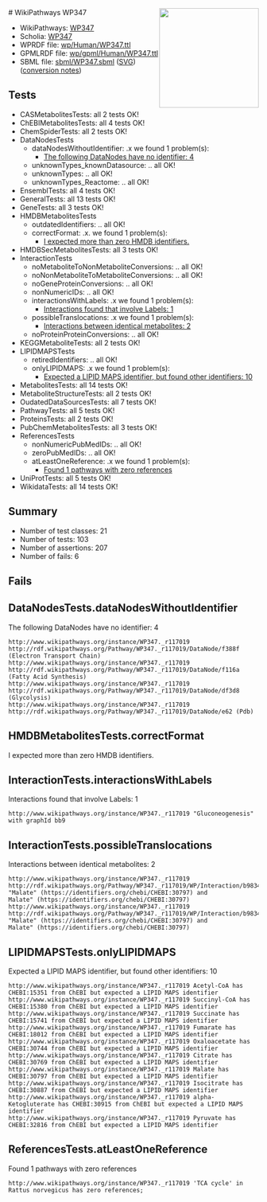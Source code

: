 <img style="float: right; width: 200px" src="../logo.png" />
# WikiPathways WP347

* WikiPathways: [WP347](https://identifiers.org/wikipathways:WP347)
* Scholia: [WP347](https://scholia.toolforge.org/wikipathways/WP347)
* WPRDF file: [wp/Human/WP347.ttl](../wp/Human/WP347.ttl)
* GPMLRDF file: [wp/gpml/Human/WP347.ttl](../wp/gpml/Human/WP347.ttl)
* SBML file: [sbml/WP347.sbml](../sbml/WP347.sbml) ([SVG](../sbml/WP347.svg)) ([conversion notes](../sbml/WP347.txt))

## Tests
* CASMetabolitesTests: all 2 tests OK!
* ChEBIMetabolitesTests: all 4 tests OK!
* ChemSpiderTests: all 2 tests OK!
* DataNodesTests
    * dataNodesWithoutIdentifier: .x we found 1 problem(s):
        * [The following DataNodes have no identifier: 4](#d2d32fa3)
    * unknownTypes_knownDatasource: .. all OK!
    * unknownTypes: .. all OK!
    * unknownTypes_Reactome: .. all OK!
* EnsemblTests: all 4 tests OK!
* GeneralTests: all 13 tests OK!
* GeneTests: all 3 tests OK!
* HMDBMetabolitesTests
    * outdatedIdentifiers: .. all OK!
    * correctFormat: .x. we found 1 problem(s):
        * [I expected more than zero HMDB identifiers.](#ad154c1e)
* HMDBSecMetabolitesTests: all 3 tests OK!
* InteractionTests
    * noMetaboliteToNonMetaboliteConversions: .. all OK!
    * noNonMetaboliteToMetaboliteConversions: .. all OK!
    * noGeneProteinConversions: .. all OK!
    * nonNumericIDs: .. all OK!
    * interactionsWithLabels: .x we found 1 problem(s):
        * [Interactions found that involve Labels: 1](#630d2678)
    * possibleTranslocations: .x we found 1 problem(s):
        * [Interactions between identical metabolites: 2](#d59038c5)
    * noProteinProteinConversions: .. all OK!
* KEGGMetaboliteTests: all 2 tests OK!
* LIPIDMAPSTests
    * retiredIdentifiers: .. all OK!
    * onlyLIPIDMAPS: .x we found 1 problem(s):
        * [Expected a LIPID MAPS identifier, but found other identifiers: 10](#d0bfb678)
* MetabolitesTests: all 14 tests OK!
* MetaboliteStructureTests: all 2 tests OK!
* OudatedDataSourcesTests: all 7 tests OK!
* PathwayTests: all 5 tests OK!
* ProteinsTests: all 2 tests OK!
* PubChemMetabolitesTests: all 3 tests OK!
* ReferencesTests
    * nonNumericPubMedIDs: .. all OK!
    * zeroPubMedIDs: .. all OK!
    * atLeastOneReference: .x we found 1 problem(s):
        * [Found 1 pathways with zero references](#35eb778e)
* UniProtTests: all 5 tests OK!
* WikidataTests: all 14 tests OK!


## Summary

* Number of test classes: 21
* Number of tests: 103
* Number of assertions: 207
* Number of fails: 6

## Fails

<a name="d2d32fa3" />

## DataNodesTests.dataNodesWithoutIdentifier

The following DataNodes have no identifier: 4
```
http://www.wikipathways.org/instance/WP347._r117019 http://rdf.wikipathways.org/Pathway/WP347._r117019/DataNode/f388f (Electron Transport Chain)
http://www.wikipathways.org/instance/WP347._r117019 http://rdf.wikipathways.org/Pathway/WP347._r117019/DataNode/f116a (Fatty Acid Synthesis)
http://www.wikipathways.org/instance/WP347._r117019 http://rdf.wikipathways.org/Pathway/WP347._r117019/DataNode/df3d8 (Glycolysis)
http://www.wikipathways.org/instance/WP347._r117019 http://rdf.wikipathways.org/Pathway/WP347._r117019/DataNode/e62 (Pdb)
```

<a name="ad154c1e" />

## HMDBMetabolitesTests.correctFormat

I expected more than zero HMDB identifiers.
<a name="630d2678" />

## InteractionTests.interactionsWithLabels

Interactions found that involve Labels: 1
```
http://www.wikipathways.org/instance/WP347._r117019 "Gluconeogenesis" with graphId bb9
```

<a name="d59038c5" />

## InteractionTests.possibleTranslocations

Interactions between identical metabolites: 2
```
http://www.wikipathways.org/instance/WP347._r117019 http://rdf.wikipathways.org/Pathway/WP347._r117019/WP/Interaction/b9834_2 "Malate" (https://identifiers.org/chebi/CHEBI:30797) and 
Malate" (https://identifiers.org/chebi/CHEBI:30797)
http://www.wikipathways.org/instance/WP347._r117019 http://rdf.wikipathways.org/Pathway/WP347._r117019/WP/Interaction/b9834_1 "Malate" (https://identifiers.org/chebi/CHEBI:30797) and 
Malate" (https://identifiers.org/chebi/CHEBI:30797)
```

<a name="d0bfb678" />

## LIPIDMAPSTests.onlyLIPIDMAPS

Expected a LIPID MAPS identifier, but found other identifiers: 10
```
http://www.wikipathways.org/instance/WP347._r117019 Acetyl-CoA has CHEBI:15351 from ChEBI but expected a LIPID MAPS identifier
http://www.wikipathways.org/instance/WP347._r117019 Succinyl-CoA has CHEBI:15380 from ChEBI but expected a LIPID MAPS identifier
http://www.wikipathways.org/instance/WP347._r117019 Succinate has CHEBI:15741 from ChEBI but expected a LIPID MAPS identifier
http://www.wikipathways.org/instance/WP347._r117019 Fumarate has CHEBI:18012 from ChEBI but expected a LIPID MAPS identifier
http://www.wikipathways.org/instance/WP347._r117019 Oxaloacetate has CHEBI:30744 from ChEBI but expected a LIPID MAPS identifier
http://www.wikipathways.org/instance/WP347._r117019 Citrate has CHEBI:30769 from ChEBI but expected a LIPID MAPS identifier
http://www.wikipathways.org/instance/WP347._r117019 Malate has CHEBI:30797 from ChEBI but expected a LIPID MAPS identifier
http://www.wikipathways.org/instance/WP347._r117019 Isocitrate has CHEBI:30887 from ChEBI but expected a LIPID MAPS identifier
http://www.wikipathways.org/instance/WP347._r117019 alpha-Ketogluterate has CHEBI:30915 from ChEBI but expected a LIPID MAPS identifier
http://www.wikipathways.org/instance/WP347._r117019 Pyruvate has CHEBI:32816 from ChEBI but expected a LIPID MAPS identifier
```

<a name="35eb778e" />

## ReferencesTests.atLeastOneReference

Found 1 pathways with zero references
```
http://www.wikipathways.org/instance/WP347._r117019 'TCA cycle' in Rattus norvegicus has zero references; 
```


